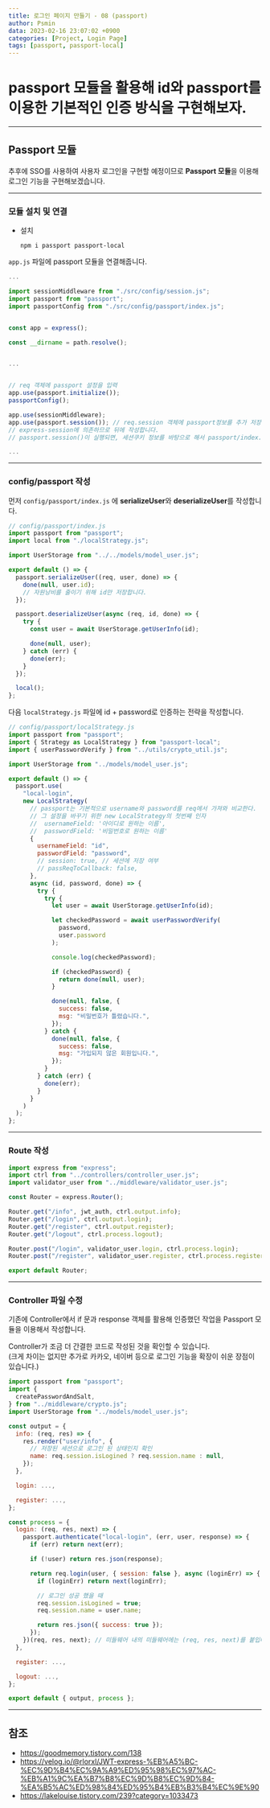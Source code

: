 ```yaml
---
title: 로그인 페이지 만들기 - 08 (passport)
author: Psmin
data: 2023-02-16 23:07:02 +0900
categories: [Project, Login Page]
tags: [passport, passport-local]
---
```


# passport 모듈을 활용해 id와 passport를 이용한 기본적인 인증 방식을 구현해보자.

---

## Passport 모듈

추후에 SSO를 사용하여 사용자 로그인을 구현할 예정이므로 **Passport 모듈**을 이용해 로그인 기능을 구현해보겠습니다.

---

### 모듈 설치 및 연결

- 설치
  ```console
  npm i passport passport-local
  ```

`app.js` 파일에 passport 모듈을 연결해줍니다.

```js
...

import sessionMiddleware from "./src/config/session.js";
import passport from "passport";
import passportConfig from "./src/config/passport/index.js";


const app = express();

const __dirname = path.resolve();


...


// req 객체에 passport 설정을 입력
app.use(passport.initialize());
passportConfig();

app.use(sessionMiddleware);
app.use(passport.session()); // req.session 객체에 passport정보를 추가 저장
// express-session에 의존하므로 뒤에 작성합니다.
// passport.session()이 실행되면, 세션쿠키 정보를 바탕으로 해서 passport/index.js의 deserializeUser()가 실행됩니다.

...


```

---

### config/passport 작성

먼저 `config/passport/index.js` 에 **serializeUser**와 **deserializeUser**를 작성합니다.

```js
// config/passport/index.js
import passport from "passport";
import local from "./localStrategy.js";

import UserStorage from "../../models/model_user.js";

export default () => {
  passport.serializeUser((req, user, done) => {
    done(null, user.id);
    // 자원낭비를 줄이기 위해 id만 저장합니다.
  });

  passport.deserializeUser(async (req, id, done) => {
    try {
      const user = await UserStorage.getUserInfo(id);

      done(null, user);
    } catch (err) {
      done(err);
    }
  });

  local();
};
```

다음 `localStrategy.js` 파일에 id + password로 인증하는 전략을 작성합니다.

```js
// config/passport/localStrategy.js
import passport from "passport";
import { Strategy as LocalStrategy } from "passport-local";
import { userPasswordVerify } from "../utils/crypto_util.js";

import UserStorage from "../models/model_user.js";

export default () => {
  passport.use(
    "local-login",
    new LocalStrategy(
      // passport는 기본적으로 username와 password를 req에서 가져와 비교한다.
      // 그 설정을 바꾸기 위한 new LocalStrategy의 첫번째 인자
      //  usernameField: '아이디로 원하는 이름',
      //  passwordField: '비밀번호로 원하는 이름'
      {
        usernameField: "id",
        passwordField: "password",
        // session: true, // 세션에 저장 여부
        // passReqToCallback: false,
      },
      async (id, password, done) => {
        try {
          try {
            let user = await UserStorage.getUserInfo(id);

            let checkedPassword = await userPasswordVerify(
              password,
              user.password
            );

            console.log(checkedPassword);

            if (checkedPassword) {
              return done(null, user);
            }

            done(null, false, {
              success: false,
              msg: "비밀번호가 틀렸습니다.",
            });
          } catch {
            done(null, false, {
              success: false,
              msg: "가입되지 않은 회원입니다.",
            });
          }
        } catch (err) {
          done(err);
        }
      }
    )
  );
};
```

---

### Route 작성

```js
import express from "express";
import ctrl from "../controllers/controller_user.js";
import validator_user from "../middleware/validator_user.js";

const Router = express.Router();

Router.get("/info", jwt_auth, ctrl.output.info);
Router.get("/login", ctrl.output.login);
Router.get("/register", ctrl.output.register);
Router.get("/logout", ctrl.process.logout);

Router.post("/login", validator_user.login, ctrl.process.login);
Router.post("/register", validator_user.register, ctrl.process.register);

export default Router;
```

---

### Controller 파일 수정

기존에 Controller에서 if 문과 response 객체를 활용해 인증했던 작업을 Passport 모듈을 이용해서 작성합니다.

Controller가 조금 더 간결한 코드로 작성된 것을 확인할 수 있습니다.  
(크게 차이는 없지만 추가로 카카오, 네이버 등으로 로그인 기능을 확장이 쉬운 장점이 있습니다.)

```js
import passport from "passport";
import {
  createPasswordAndSalt,
} from "../middleware/crypto.js";
import UserStorage from "../models/model_user.js";

const output = {
  info: (req, res) => {
    res.render("user/info", {
      // 저장된 세션으로 로그인 된 상태인지 확인
      name: req.session.isLogined ? req.session.name : null,
    });
  },

  login: ...,

  register: ...,
};

const process = {
  login: (req, res, next) => {
    passport.authenticate("local-login", (err, user, response) => {
      if (err) return next(err);

      if (!user) return res.json(response);

      return req.login(user, { session: false }, async (loginErr) => {
        if (loginErr) return next(loginErr);

        // 로그인 성공 했을 때
        req.session.isLogined = true;
        req.session.name = user.name;

        return res.json({ success: true });
      });
    })(req, res, next); // 미들웨어 내의 미들웨어에는 (req, res, next)를 붙입니다.
  },

  register: ...,

  logout: ...,
};

export default { output, process };
```

---

## 참조

- <https://goodmemory.tistory.com/138>
- <https://velog.io/@rlorxl/JWT-express-%EB%A5%BC-%EC%9D%B4%EC%9A%A9%ED%95%98%EC%97%AC-%EB%A1%9C%EA%B7%B8%EC%9D%B8%EC%9D%84-%EA%B5%AC%ED%98%84%ED%95%B4%EB%B3%B4%EC%9E%90>
- <https://lakelouise.tistory.com/239?category=1033473>
